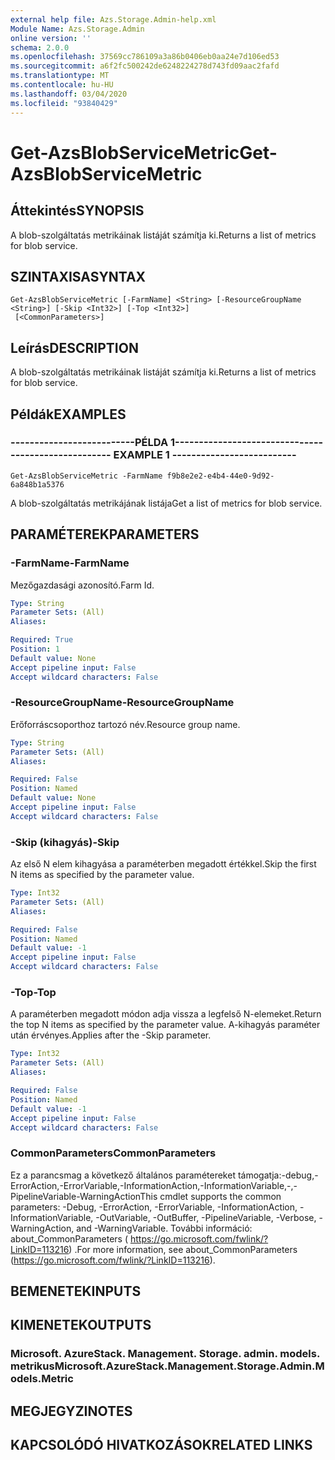 ```yaml
---
external help file: Azs.Storage.Admin-help.xml
Module Name: Azs.Storage.Admin
online version: ''
schema: 2.0.0
ms.openlocfilehash: 37569cc786109a3a86b0406eb0aa24e7d106ed53
ms.sourcegitcommit: a6f2fc500242de6248224278d743fd09aac2fafd
ms.translationtype: MT
ms.contentlocale: hu-HU
ms.lasthandoff: 03/04/2020
ms.locfileid: "93840429"
---
```

# <span data-ttu-id="64080-101">Get-AzsBlobServiceMetric</span><span class="sxs-lookup"><span data-stu-id="64080-101">Get-AzsBlobServiceMetric</span></span>

## <span data-ttu-id="64080-102">Áttekintés</span><span class="sxs-lookup"><span data-stu-id="64080-102">SYNOPSIS</span></span>
<span data-ttu-id="64080-103">A blob-szolgáltatás metrikáinak listáját számítja ki.</span><span class="sxs-lookup"><span data-stu-id="64080-103">Returns a list of metrics for blob service.</span></span>

## <span data-ttu-id="64080-104">SZINTAXISA</span><span class="sxs-lookup"><span data-stu-id="64080-104">SYNTAX</span></span>

```
Get-AzsBlobServiceMetric [-FarmName] <String> [-ResourceGroupName <String>] [-Skip <Int32>] [-Top <Int32>]
 [<CommonParameters>]
```

## <span data-ttu-id="64080-105">Leírás</span><span class="sxs-lookup"><span data-stu-id="64080-105">DESCRIPTION</span></span>
<span data-ttu-id="64080-106">A blob-szolgáltatás metrikáinak listáját számítja ki.</span><span class="sxs-lookup"><span data-stu-id="64080-106">Returns a list of metrics for blob service.</span></span>

## <span data-ttu-id="64080-107">Példák</span><span class="sxs-lookup"><span data-stu-id="64080-107">EXAMPLES</span></span>

### <span data-ttu-id="64080-108">--------------------------PÉLDA 1--------------------------</span><span class="sxs-lookup"><span data-stu-id="64080-108">-------------------------- EXAMPLE 1 --------------------------</span></span>
```
Get-AzsBlobServiceMetric -FarmName f9b8e2e2-e4b4-44e0-9d92-6a848b1a5376
```

<span data-ttu-id="64080-109">A blob-szolgáltatás metrikájának listája</span><span class="sxs-lookup"><span data-stu-id="64080-109">Get a list of metrics for blob service.</span></span>

## <span data-ttu-id="64080-110">PARAMÉTEREK</span><span class="sxs-lookup"><span data-stu-id="64080-110">PARAMETERS</span></span>

### <span data-ttu-id="64080-111">-FarmName</span><span class="sxs-lookup"><span data-stu-id="64080-111">-FarmName</span></span>
<span data-ttu-id="64080-112">Mezőgazdasági azonosító.</span><span class="sxs-lookup"><span data-stu-id="64080-112">Farm Id.</span></span>

```yaml
Type: String
Parameter Sets: (All)
Aliases: 

Required: True
Position: 1
Default value: None
Accept pipeline input: False
Accept wildcard characters: False
```

### <span data-ttu-id="64080-113">-ResourceGroupName</span><span class="sxs-lookup"><span data-stu-id="64080-113">-ResourceGroupName</span></span>
<span data-ttu-id="64080-114">Erőforráscsoporthoz tartozó név.</span><span class="sxs-lookup"><span data-stu-id="64080-114">Resource group name.</span></span>

```yaml
Type: String
Parameter Sets: (All)
Aliases: 

Required: False
Position: Named
Default value: None
Accept pipeline input: False
Accept wildcard characters: False
```

### <span data-ttu-id="64080-115">-Skip (kihagyás)</span><span class="sxs-lookup"><span data-stu-id="64080-115">-Skip</span></span>
<span data-ttu-id="64080-116">Az első N elem kihagyása a paraméterben megadott értékkel.</span><span class="sxs-lookup"><span data-stu-id="64080-116">Skip the first N items as specified by the parameter value.</span></span>

```yaml
Type: Int32
Parameter Sets: (All)
Aliases: 

Required: False
Position: Named
Default value: -1
Accept pipeline input: False
Accept wildcard characters: False
```

### <span data-ttu-id="64080-117">-Top</span><span class="sxs-lookup"><span data-stu-id="64080-117">-Top</span></span>
<span data-ttu-id="64080-118">A paraméterben megadott módon adja vissza a legfelső N-elemeket.</span><span class="sxs-lookup"><span data-stu-id="64080-118">Return the top N items as specified by the parameter value.</span></span>
<span data-ttu-id="64080-119">A-kihagyás paraméter után érvényes.</span><span class="sxs-lookup"><span data-stu-id="64080-119">Applies after the -Skip parameter.</span></span>

```yaml
Type: Int32
Parameter Sets: (All)
Aliases: 

Required: False
Position: Named
Default value: -1
Accept pipeline input: False
Accept wildcard characters: False
```

### <span data-ttu-id="64080-120">CommonParameters</span><span class="sxs-lookup"><span data-stu-id="64080-120">CommonParameters</span></span>
<span data-ttu-id="64080-121">Ez a parancsmag a következő általános paramétereket támogatja:-debug,-ErrorAction,-ErrorVariable,-InformationAction,-InformationVariable,-,-PipelineVariable-WarningAction</span><span class="sxs-lookup"><span data-stu-id="64080-121">This cmdlet supports the common parameters: -Debug, -ErrorAction, -ErrorVariable, -InformationAction, -InformationVariable, -OutVariable, -OutBuffer, -PipelineVariable, -Verbose, -WarningAction, and -WarningVariable.</span></span> <span data-ttu-id="64080-122">További információ: about_CommonParameters ( https://go.microsoft.com/fwlink/?LinkID=113216) .</span><span class="sxs-lookup"><span data-stu-id="64080-122">For more information, see about_CommonParameters (https://go.microsoft.com/fwlink/?LinkID=113216).</span></span>

## <span data-ttu-id="64080-123">BEMENETEK</span><span class="sxs-lookup"><span data-stu-id="64080-123">INPUTS</span></span>

## <span data-ttu-id="64080-124">KIMENETEK</span><span class="sxs-lookup"><span data-stu-id="64080-124">OUTPUTS</span></span>

### <span data-ttu-id="64080-125">Microsoft. AzureStack. Management. Storage. admin. models. metrikus</span><span class="sxs-lookup"><span data-stu-id="64080-125">Microsoft.AzureStack.Management.Storage.Admin.Models.Metric</span></span>

## <span data-ttu-id="64080-126">MEGJEGYZI</span><span class="sxs-lookup"><span data-stu-id="64080-126">NOTES</span></span>

## <span data-ttu-id="64080-127">KAPCSOLÓDÓ HIVATKOZÁSOK</span><span class="sxs-lookup"><span data-stu-id="64080-127">RELATED LINKS</span></span>

